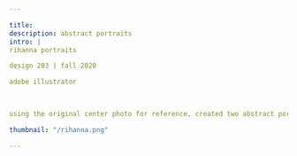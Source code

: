 ```yaml
---

title: 
description: abstract portraits
intro: |
rihanna portraits

design 203 | fall 2020

adobe illustrator

​

using the original center photo for reference, created two abstract portraits of rihanna on illustrator

thumbnail: "/rihanna.png"

---
```

